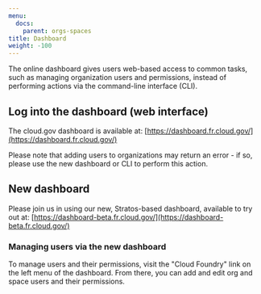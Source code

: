 ```yaml
---
menu:
  docs:
    parent: orgs-spaces
title: Dashboard
weight: -100
---
```


The online dashboard gives users web-based access to common tasks, such as managing organization users and permissions, instead of performing actions via the command-line interface (CLI).

## Log into the dashboard (web interface)

The cloud.gov dashboard is available at: [https://dashboard.fr.cloud.gov/](https://dashboard.fr.cloud.gov/)

Please note that adding users to organizations may return an error - if so, please use the new dashboard or CLI to perform this action.

## New dashboard

Please join us in using our new, Stratos-based dashboard, available to try out at: [https://dashboard-beta.fr.cloud.gov/](https://dashboard-beta.fr.cloud.gov/)

### Managing users via the new dashboard

To manage users and their permissions, visit the "Cloud Foundry" link on the left menu of the dashboard. From there, you can add and edit org and space users and their permissions.